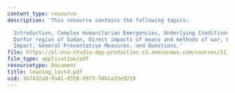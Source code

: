 ```yaml
---
content_type: resource
description: 'This resource contains the following topics:

  Introduction, Complex Humanitarian Emergencies, Underlying Conditions, Case Study:
  Darfur region of Sudan, Direct impacts of means and methods of war, Longer-Term
  Impact, General Preventative Measures, and Questions.'
file: https://ol-ocw-studio-app-production.s3.amazonaws.com/courses/11-941-disaster-vulnerability-and-resilience-spring-2005/3b7432a09a41d558097350b1a33e9219_leaning_lect4.pdf
file_type: application/pdf
resourcetype: Document
title: leaning_lect4.pdf
uid: 3b7432a0-9a41-d558-0973-50b1a33e9219
---
```

